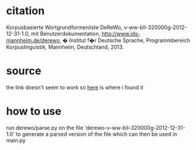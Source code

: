 # citation

Korpusbasierte Wortgrundformenliste DeReWo, 
v-ww-bll-320000g-2012-12-31-1.0, mit Benutzerdokumentation,
http://www.ids-mannheim.de/derewo,
� Institut f�r Deutsche Sprache, 
Programmbereich Korpuslinguistik, 
Mannheim, Deutschland, 2013.

# source
the link doesn't seem to work so [here](https://www.ids-mannheim.de/digspra/kl/projekte/methoden/derewo) is where i found it

# how to use

run derewo/parse.py on the file 'derewo-v-ww-bll-320000g-2012-12-31-1.0' to generate a parsed version of the file which can then be used in main.py